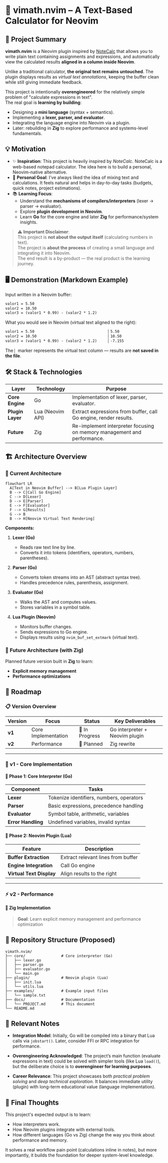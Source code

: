 # 📑 vimath.nvim – A Text-Based Calculator for Neovim

## 📌 Project Summary

**vimath.nvim** is a Neovim plugin inspired by [NoteCalc](https://bbodi.github.io/notecalc3/) that allows you to write plain text containing assignments and expressions, and automatically view the calculated results **aligned in a column inside Neovim**.

Unlike a traditional calculator, **the original text remains untouched**. The plugin displays results as _virtual text annotations_, keeping the buffer clean while still giving immediate feedback.

This project is intentionally **overengineered** for the relatively simple problem of "calculate expressions in text".  
The real goal is **learning by building**:

- Designing a **mini language** (syntax + semantics).
- Implementing a **lexer, parser, and evaluator**.
- Integrating the language engine into Neovim via a plugin.
- Later: rebuilding in **Zig** to explore performance and systems-level fundamentals.

## 💡 Motivation

- ✨ **Inspiration**: This project is heavily inspired by _NoteCalc_. NoteCalc is a web-based notepad calculator. The idea here is to build a personal, Neovim-native alternative.
- 🎯 **Personal Goal**: I’ve always liked the idea of mixing text and calculations. It feels natural and helps in day-to-day tasks (budgets, quick notes, project estimations).
- 📚 **Learning Focus**:
  - Understand the **mechanisms of compilers/interpreters** (lexer → parser → evaluator).
  - Explore **plugin development in Neovim**.
  - Learn **Go** for the core engine and later **Zig** for performance/system insights.

> ⚠️ **Important Disclaimer**:  
> This project is **not about the output itself** (calculating numbers in text).  
> The project is **about the process** of creating a small language and integrating it into Neovim.  
> The end result is a by-product — the real product is the learning journey.

## 🖥️ Demonstration (Markdown Example)

Input written in a Neovim buffer:

```txt
valor1 = 5.50
valor2 = 10.50
valor3 = (valor1 * 0.99) - (valor2 * 1.2)
```

What you would see in Neovim (virtual text aligned to the right):

```txt
valor1 = 5.50                                 ▏5.50
valor2 = 10.50                                ▏10.50
valor3 = (valor1 * 0.99) - (valor2 * 1.2)     ▏-7.155
```

The `▏` marker represents the virtual text column — results are **not saved in the file**.

## 🛠️ Stack & Technologies

| Layer            | Technology       | Purpose                                                                 |
| ---------------- | ---------------- | ----------------------------------------------------------------------- |
| **Core Engine**  | Go               | Implementation of lexer, parser, evaluator.                             |
| **Plugin Layer** | Lua (Neovim API) | Extract expressions from buffer, call Go engine, render results.        |
| **Future**       | Zig              | Re-implement interpreter focusing on memory management and performance. |

## 🏗️ Architecture Overview

### 🔹 Current Architecture

```mermaid
flowchart LR
  A[Text in Neovim Buffer] --> B[Lua Plugin Layer]
  B --> C[Call Go Engine]
  C --> D[Lexer]
  D --> E[Parser]
  E --> F[Evaluator]
  F --> G[Results]
  G --> B
  B --> H[Neovim Virtual Text Rendering]
```

**Components:**

1. **Lexer (Go)**

   - Reads raw text line by line.
   - Converts it into tokens (identifiers, operators, numbers, parentheses).

2. **Parser (Go)**

   - Converts token streams into an AST (abstract syntax tree).
   - Handles precedence rules, parenthesis, assignment.

3. **Evaluator (Go)**

   - Walks the AST and computes values.
   - Stores variables in a symbol table.

4. **Lua Plugin (Neovim)**

   - Monitors buffer changes.
   - Sends expressions to Go engine.
   - Displays results using `nvim_buf_set_extmark` (virtual text).

### 🔹 Future Architecture (with Zig)

Planned future version built in **Zig** to learn:

- **Explicit memory management**
- **Performance optimizations**

## 🚀 Roadmap

### 📋 Version Overview

| Version | Focus               | Status         | Key Deliverables               |
| ------- | ------------------- | -------------- | ------------------------------ |
| **v1**  | Core Implementation | 🚧 In Progress | Go interpreter + Neovim plugin |
| **v2**  | Performance         | 📅 Planned     | Zig rewrite                    |

---

### 🎯 v1 - Core Implementation

#### 🔧 Phase 1: Core Interpreter (Go)

| Component          | Tasks                                    |
| ------------------ | ---------------------------------------- |
| **Lexer**          | Tokenize identifiers, numbers, operators |
| **Parser**         | Basic expressions, precedence handling   |
| **Evaluator**      | Symbol table, arithmetic, variables      |
| **Error Handling** | Undefined variables, invalid syntax      |

#### 🔌 Phase 2: Neovim Plugin (Lua)

| Feature                  | Description                        |
| ------------------------ | ---------------------------------- |
| **Buffer Extraction**    | Extract relevant lines from buffer |
| **Engine Integration**   | Call Go engine                     |
| **Virtual Text Display** | Align results to the right         |

---

### ⚡ v2 - Performance

#### 🦎 Zig Implementation

> **Goal**: Learn explicit memory management and performance optimization

## 📂 Repository Structure (Proposed)

```plaintext
vimath.nvim/
├── core/                # Core interpreter (Go)
│   ├── lexer.go
│   ├── parser.go
│   ├── evaluator.go
│   └── main.go
├── plugin/              # Neovim plugin (Lua)
│   ├── init.lua
│   └── utils.lua
├── examples/            # Example input files
│   └── sample.txt
├── docs/                # Documentation
│   └── PROJECT.md       # This document
└── README.md
```

## 📖 Relevant Notes

- **Integration Model**:
  Initially, Go will be compiled into a binary that Lua calls via `jobstart()`. Later, consider FFI or RPC integration for performance.

- **Overengineering Acknowledged**:
  The project’s main function (evaluate expressions in text) could be solved with simpler tools (like Lua `load()`), but the deliberate choice is to **overengineer for learning purposes**.

- **Career Relevance**:
  This project showcases both _practical problem solving_ and _deep technical exploration_. It balances immediate utility (plugin) with long-term educational value (language implementation).

## 📌 Final Thoughts

This project's expected output is to learn:

- How interpreters work.
- How Neovim plugins integrate with external tools.
- How different languages (Go vs Zig) change the way you think about performance and memory.

It solves a real workflow pain point (calculations inline in notes), but more importantly, it builds the foundation for deeper system-level knowledge.
